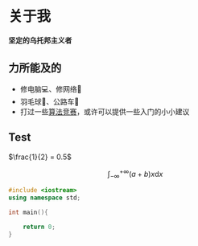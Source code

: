 # 关于我

**坚定的乌托邦主义者**

## 力所能及的

* 修电脑💻、修网络🛜
* 羽毛球🏸‍、公路车🚴
* 打过一些[算法竞赛](https://oi-wiki.org/)，或许可以提供一些入门的小小建议

## Test

$\frac{1}{2} = 0.5$

$$
\int_{-\infty}^{+\infty} (a+b) x \text{d}x
$$

```cpp
#include <iostream>
using namespace std;

int main(){

    return 0;
}
```